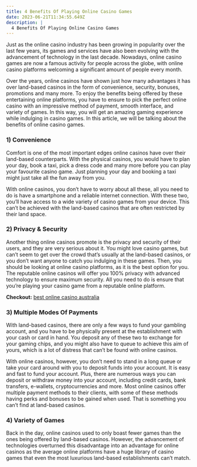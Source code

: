 ```yaml
---
title: 4 Benefits Of Playing Online Casino Games
date: 2023-06-21T11:34:55.649Z
description: |
  4 Benefits Of Playing Online Casino Games
---
```

Just as the online casino industry has been growing in popularity over the last few years, its games and services have also been evolving with the advancement of technology in the last decade. Nowadays, online casino games are now a famous activity for people across the globe, with online casino platforms welcoming a significant amount of people every month.

Over the years, online casinos have shown just how many advantages it has over land-based casinos in the form of convenience, security, bonuses, promotions and many more. To enjoy the benefits being offered by these entertaining online platforms, you have to ensure to pick the perfect online casino with an impressive method of payment, smooth interface, and variety of games. In this way, you will get an amazing gaming experience while indulging in casino games. In this article, we will be talking about the benefits of online casino games.

### **1) Convenience**

Comfort is one of the most important edges online casinos have over their land-based counterparts. With the physical casinos, you would have to plan your day, book a taxi, pick a dress code and many more before you can play your favourite casino game. Just planning your day and booking a taxi might just take all the fun away from you.

With online casinos, you don’t have to worry about all these, all you need to do is have a smartphone and a reliable internet connection. With these two, you’ll have access to a wide variety of casino games from your device. This can’t be achieved with the land-based casinos that are often restricted by their land space.

### **2) Privacy & Security**

Another thing online casinos promote is the privacy and security of their users, and they are very serious about it. You might love casino games, but can’t seem to get over the crowd that’s usually at the land-based casinos, or you don’t want anyone to catch you indulging in these games. Then, you should be looking at online casino platforms, as it is the best option for you. The reputable online casinos will offer you 100% privacy with advanced technology to ensure maximum security. All you need to do is ensure that you’re playing your casino game from a reputable online platform.

**Checkout:** [best online casino australia](https://royalreelscasinoau.com/)

### **3) Multiple Modes Of Payments**

With land-based casinos, there are only a few ways to fund your gambling account, and you have to be physically present at the establishment with your cash or card in hand. You deposit any of these two to exchange for your gaming chips, and you might also have to queue to achieve this aim of yours, which is a lot of distress that can’t be found with online casinos.

With online casinos, however, you don’t need to stand in a long queue or take your card around with you to deposit funds into your account. It is easy and fast to fund your account. Plus, there are numerous ways you can deposit or withdraw money into your account, including credit cards, bank transfers, e-wallets, cryptocurrencies and more. Most online casinos offer multiple payment methods to their clients, with some of these methods having perks and bonuses to be gained when used. That is something you can’t find at land-based casinos.

### **4) Variety of Games**

Back in the day, online casinos used to only boast fewer games than the ones being offered by land-based casinos. However, the advancement of technologies overturned this disadvantage into an advantage for online casinos as the average online platforms have a huge library of casino games that even the most luxurious land-based establishments can’t match.